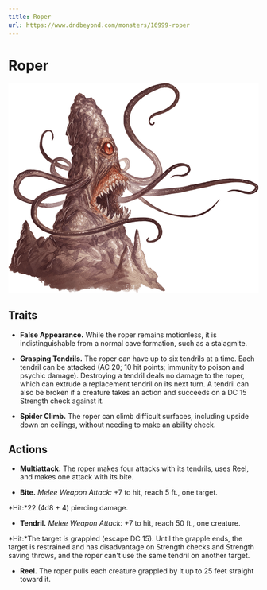 ```yaml
---
title: Roper
url: https://www.dndbeyond.com/monsters/16999-roper
---
```


# Roper

![Roper](roper.png)

## Traits

* **False Appearance.** While the roper remains motionless, it is indistinguishable from a normal cave formation, such as a stalagmite.

* **Grasping Tendrils.** The roper can have up to six tendrils at a time. Each tendril can be attacked (AC 20; 10 hit points; immunity to poison and psychic damage). Destroying a tendril deals no damage to the roper, which can extrude a replacement tendril on its next turn. A tendril can also be broken if a creature takes an action and succeeds on a DC 15 Strength check against it.

* **Spider Climb.** The roper can climb difficult surfaces, including upside down on ceilings, without needing to make an ability check.

## Actions

* **Multiattack.** The roper makes four attacks with its tendrils, uses Reel, and makes one attack with its bite.

* **Bite.** *Melee Weapon Attack:* +7 to hit, reach 5 ft., one target.

*Hit:*22 (4d8 + 4) piercing damage.

* **Tendril.** *Melee Weapon Attack:* +7 to hit, reach 50 ft., one creature.

*Hit:*The target is grappled (escape DC 15). Until the grapple ends, the target is restrained and has disadvantage on Strength checks and Strength saving throws, and the roper can't use the same tendril on another target.

* **Reel.** The roper pulls each creature grappled by it up to 25 feet straight toward it.